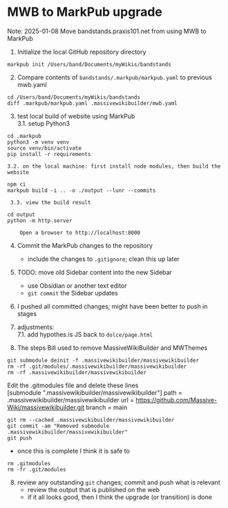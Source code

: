# MWB to MarkPub upgrade

Note: 2025-01-08
Move bandstands.praxis101.net from using MWB to MarkPub

1. Initialize the local GitHub repository directory  
```shell
markpub init /Users/band/Documents/myWikis/bandstands
```  

2. Compare contents of `bandstands/.markpub/markpub.yaml` to previous mwb.yaml  
```shell
cd /Users/band/Documents/myWikis/bandstands
diff .markpub/markpub.yaml .massivewikibuilder/mwb.yaml
```

3. test local build of website using MarkPub  
	3.1. setup Python3
```shell
cd .markpub
python3 -m venv venv
source venv/bin/activate
pip install -r requirements
```
	3.2. on the local machine: first install node modules, then build the website
```shell
npm ci
markpub build -i .. -o ./output --lunr --commits
```
	 3.3. view the build result  
```shell
cd output
python -m http.server
```  
		Open a browser to http://localhost:8000
4. Commit the MarkPub changes to the repository
	- include the changes to `.gitignore`; clean this up later  
5. TODO: move old Sidebar content into the new Sidebar  
	- use Obsidian or another text editor
	- `git commit` the Sidebar updates
6. I pushed all committed changes; might have been better to push in stages

7. adjustments:  
	7.1. add hypothes.is JS back to `dolce/page.html`

8. The steps Bill used to remove MassiveWikiBuilder and MWThemes  
```shell
git submodule deinit -f .massivewikibuilder/massivewikibuilder
rm -rf .git/modules/.massivewikibuilder/massivewikibuilder
rm -rf .massivewikibuilder/massivewikibuilder
```
Edit the .gitmodules file and delete these lines  
[submodule ".massivewikibuilder/massivewikibuilder"]
	path = .massivewikibuilder/massivewikibuilder
	url = https://github.com/Massive-Wiki/massivewikibuilder.git
	branch = main
```shell
git rm --cached .massivewikibuilder/massivewikibuilder
git commit -am "Removed submodule .massivewikibuilder/massivewikibuilder"
git push
```
- once this is complete I think it is safe to
```shell
rm .gitmodules
rm -fr .git/modules
```

8. review any outstanding `git` changes; commit and push what is relevant
	- review the output that is published on the web
	- if it all looks good, then I think the upgrade (or transition) is done

